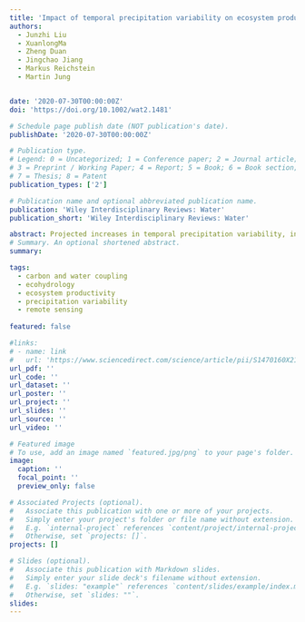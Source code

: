 ```yaml
---
title: 'Impact of temporal precipitation variability on ecosystem productivity'
authors:
  - Junzhi Liu
  - XuanlongMa
  - Zheng Duan
  - Jingchao Jiang
  - Markus Reichstein
  - Martin Jung


date: '2020-07-30T00:00:00Z'
doi: 'https://doi.org/10.1002/wat2.1481'

# Schedule page publish date (NOT publication's date).
publishDate: '2020-07-30T00:00:00Z'

# Publication type.
# Legend: 0 = Uncategorized; 1 = Conference paper; 2 = Journal article;
# 3 = Preprint / Working Paper; 4 = Report; 5 = Book; 6 = Book section;
# 7 = Thesis; 8 = Patent
publication_types: ['2']

# Publication name and optional abbreviated publication name.
publication: 'Wiley Interdisciplinary Reviews: Water'
publication_short: 'Wiley Interdisciplinary Reviews: Water'

abstract: Projected increases in temporal precipitation variability, including intra-annual and interannual variability, will likely have important impacts on terrestrial ecosystem productivity. The direction and magnitude of these impacts and how they vary across biomes, however, remain largely uncertain. Here, we review published literature that investigated the effect of different characteristics of temporal precipitation variability on vegetation productivity. We first reviewed commonly used methods, including manipulation experiments, process-based modeling, and data-driven analysis, and further discussed their strengths and limitations. Then, we summarized state-of-the-art research on this topic by categorizing the results based on the characteristics of temporal precipitation variability. Given the same amount of growing season precipitation, a more extreme precipitation regime, characterized as fewer but larger precipitation events, tends to have a negative impact on vegetation productivity of most ecosystems except xeric grasslands and wet-cold forests. Precipitation in the early growing season was found to be particularly important to vegetation productivity. Greater interannual precipitation variability tends to decrease vegetation productivity, but the reported patterns are complex, as both concave-up and concave-down precipitation-productivity relations were found. Despite the progress made so far, critical challenges and knowledge gaps remain, such as the global-scale impacts across different biomes, the role of biological adaption, and the contribution of individual precipitation events. Future research needs to combine manipulation experiments across a broad spectrum of ecosystem types and environmental gradients with model-data integration strategies to disentangle the interactions between abiotic and biotic factors controlling vegetation responses to precipitation variability.
# Summary. An optional shortened abstract.
summary: 

tags:
  - carbon and water coupling
  - ecohydrology
  - ecosystem productivity
  - precipitation variability
  - remote sensing
  
featured: false

#links:
# - name: link
#   url: 'https://www.sciencedirect.com/science/article/pii/S1470160X21006658'
url_pdf: ''
url_code: ''
url_dataset: ''
url_poster: ''
url_project: ''
url_slides: ''
url_source: ''
url_video: ''

# Featured image
# To use, add an image named `featured.jpg/png` to your page's folder.
image:
  caption: ''
  focal_point: ''
  preview_only: false

# Associated Projects (optional).
#   Associate this publication with one or more of your projects.
#   Simply enter your project's folder or file name without extension.
#   E.g. `internal-project` references `content/project/internal-project/index.md`.
#   Otherwise, set `projects: []`.
projects: []

# Slides (optional).
#   Associate this publication with Markdown slides.
#   Simply enter your slide deck's filename without extension.
#   E.g. `slides: "example"` references `content/slides/example/index.md`.
#   Otherwise, set `slides: ""`.
slides:
---
```


